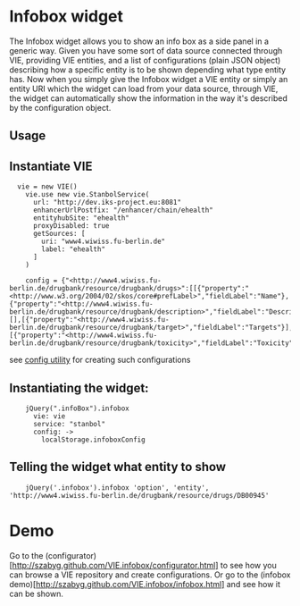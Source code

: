 # Infobox widget
The Infobox widget allows you to show an info box as a side panel in a generic way.
Given you have some sort of data source connected through VIE, providing VIE entities,
and a list of configurations (plain JSON object) describing how a specific entity
is to be shown depending what type entity has. Now when you simply give the 
Infobox widget a VIE entity or simply an entity URI which the widget can load 
from your data source, through VIE, the widget can automatically show the information
in the way it's described by the configuration object.

## Usage
## Instantiate VIE

      vie = new VIE()
        vie.use new vie.StanbolService(
          url: "http://dev.iks-project.eu:8081"
          enhancerUrlPostfix: "/enhancer/chain/ehealth"
          entityhubSite: "ehealth"
          proxyDisabled: true
          getSources: [
            uri: "www4.wiwiss.fu-berlin.de"
            label: "ehealth"
          ]
        )

        config = {"<http://www4.wiwiss.fu-berlin.de/drugbank/resource/drugbank/drugs>":[[{"property":"<http://www.w3.org/2004/02/skos/core#prefLabel>","fieldLabel":"Name"},{"property":"<http://www4.wiwiss.fu-berlin.de/drugbank/resource/drugbank/description>","fieldLabel":"Description"}],[],[{"property":"<http://www4.wiwiss.fu-berlin.de/drugbank/resource/drugbank/target>","fieldLabel":"Targets"}],[{"property":"<http://www4.wiwiss.fu-berlin.de/drugbank/resource/drugbank/toxicity>","fieldLabel":"Toxicity"}]]}

see [config utility](http://szabyg.github.com/vie-health/app.html) for 
creating such configurations

## Instantiating the widget:

        jQuery(".infoBox").infobox
          vie: vie
          service: "stanbol"
          config: ->
            localStorage.infoboxConfig

## Telling the widget what entity to show

        jQuery('.infobox').infobox 'option', 'entity', 'http://www4.wiwiss.fu-berlin.de/drugbank/resource/drugs/DB00945'

# Demo

Go to the (configurator)[http://szabyg.github.com/VIE.infobox/configurator.html] to see how you can browse a VIE repository and create configurations.
Or go to the (infobox demo)[http://szabyg.github.com/VIE.infobox/infobox.html] and see how it can be shown.
